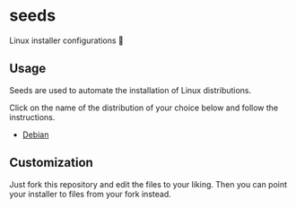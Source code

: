 # seeds

Linux installer configurations 🌱

## Usage

Seeds are used to automate the installation of Linux distributions.

Click on the name of the distribution of your choice below
and follow the instructions.

- [Debian](debian/)

## Customization

Just fork this repository and edit the files to your liking.
Then you can point your installer to files from your fork instead.
